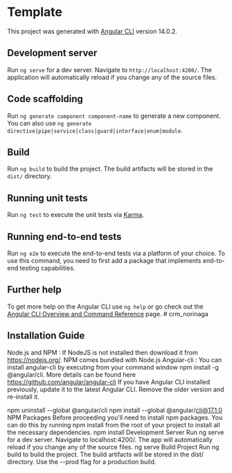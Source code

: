 # Template

This project was generated with [Angular CLI](https://github.com/angular/angular-cli) version 14.0.2.

## Development server

Run `ng serve` for a dev server. Navigate to `http://localhost:4200/`. The application will automatically reload if you change any of the source files.

## Code scaffolding

Run `ng generate component component-name` to generate a new component. You can also use `ng generate directive|pipe|service|class|guard|interface|enum|module`.

## Build

Run `ng build` to build the project. The build artifacts will be stored in the `dist/` directory.

## Running unit tests

Run `ng test` to execute the unit tests via [Karma](https://karma-runner.github.io).

## Running end-to-end tests

Run `ng e2e` to execute the end-to-end tests via a platform of your choice. To use this command, you need to first add a package that implements end-to-end testing capabilities.

## Further help

To get more help on the Angular CLI use `ng help` or go check out the [Angular CLI Overview and Command Reference](https://angular.io/cli) page.
#   c r m _ n o r i n a g a 
 
## Installation Guide
Node.js and NPM :
If NodeJS is not installed then download it from https://nodejs.org/. NPM comes bundled with Node.js
Angular-cli :
You can install angular-cli by executing from your command window npm install -g @angular/cli. More details can be found here https://github.com/angular/angular-cli
If you have Angular CLI installed previously, update it to the latest Angular CLI. Remove the older version and re-install it.

npm uninstall --global @angular/cli
npm install --global @angular/cli@17.1.0
NPM Packages
Before proceeding you'll need to install npm packages. You can do this by running npm install from the root of your project to install all the necessary dependencies.
npm install
Development Server
Run ng serve for a dev server. Navigate to localhost:4200/. The app will automatically reload if you change any of the source files.
ng serve
Build Project
Run ng build to build the project. The build artifacts will be stored in the dist/ directory. Use the --prod flag for a production build.
